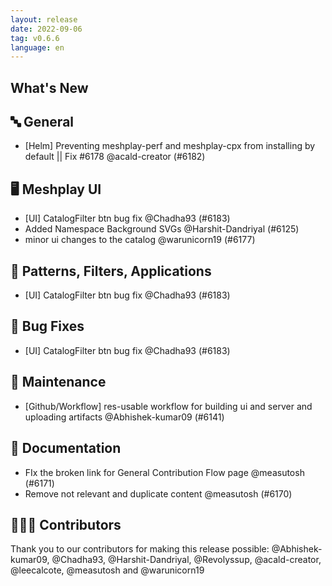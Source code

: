 ```yaml
---
layout: release
date: 2022-09-06
tag: v0.6.6
language: en
---
```


## What's New
## 🔤 General
- [Helm] Preventing meshplay-perf and meshplay-cpx from installing by default || Fix #6178 @acald-creator (#6182)

## 🖥 Meshplay UI

- [UI] CatalogFilter btn bug fix @Chadha93 (#6183)
- Added Namespace Background SVGs @Harshit-Dandriyal (#6125)
- minor ui changes to the catalog @warunicorn19 (#6177)

## 🔋 Patterns, Filters, Applications

- [UI] CatalogFilter btn bug fix @Chadha93 (#6183)

## 🐛 Bug Fixes

- [UI] CatalogFilter btn bug fix @Chadha93 (#6183)

## 🧰 Maintenance

- [Github/Workflow] res-usable workflow for building ui and server and uploading artifacts @Abhishek-kumar09 (#6141)

## 📖 Documentation

- FIx the broken link for General Contribution Flow page @measutosh (#6171)
- Remove not relevant and duplicate content @measutosh (#6170)

## 👨🏽‍💻 Contributors

Thank you to our contributors for making this release possible:
@Abhishek-kumar09, @Chadha93, @Harshit-Dandriyal, @Revolyssup, @acald-creator, @leecalcote, @measutosh and @warunicorn19

